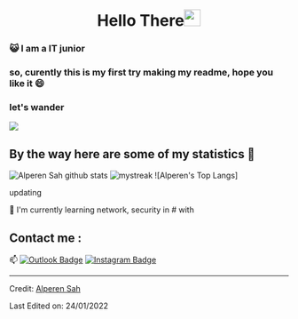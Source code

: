 <h1 align="center">Hello There<img src="https://i.hizliresim.com/ddgfjx7.gif" width="30"> </h1>

### :smiley_cat: I am a IT junior

### so, curently this is my first try making my readme, hope you like it 😄
### let's wander

<a href="https://www.youtube.com/watch?v=dQw4w9WgXcQ"><img src="https://user-images.githubusercontent.com/73097560/115834477-dbab4500-a447-11eb-908a-139a6edaec5c.gif"></a>

## By the way here are some of my statistics 🚀
![Alperen Sah github stats](https://github-readme-stats.vercel.app/api?username=Alperen-cpu&show_icons=true&theme=tokyonight)
<img src="https://github-readme-streak-stats.herokuapp.com/?user=Alperen-cpu&theme=tokyonight" alt="mystreak"/>
![Alperen's Top Langs]<p>updating</p>

🌱 I'm currently learning network, security in # with


## Contact me : 
📫 [![Outlook Badge](https://img.shields.io/badge/-alperensah@outlook.com-blue?style=flat-roundedrectangle&logo=Gmail&logoColor=white&link=mailto:alperensah@outlook.com)](alperensah@outlook.com)
[![Instagram Badge](https://img.shields.io/badge/-researcher.py-E4405F?style=flat-roundedrectangle&logo=instagram&logoColor=white&link=https://www.instagram.com/researcher.py/)](https://www.instagram.com/researcher.py/)


------
Credit: [Alperen Sah](https://github.com/Alperen-cpu)

Last Edited on: 24/01/2022

